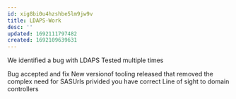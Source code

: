 ```yaml
---
id: xig8bi0u4hzshbe5lm9jw9v
title: LDAPS-Work
desc: ''
updated: 1692111797482
created: 1692109639631
---
```


We identified a bug with LDAPS
Tested multiple times

Bug accepted and fix
New versionof tooling released that removed the complex need for SASUrls privided you have correct Line of sight to domain controllers
